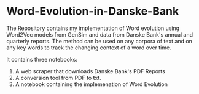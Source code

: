 # Word-Evolution-in-Danske-Bank

The Repository contains my implementation of Word evolution using Word2Vec models from GenSim and data from Danske Bank's annual and quarterly reports.
The method can be used on any corpora of text and on any key words to track the changing context of a word over time.

It contains three notebooks:
1) A web scraper that downloads Danske Bank's PDF Reports
2) A conversion tool from PDF to txt.
3) A notebook containing the implemenation of Word Evolution


